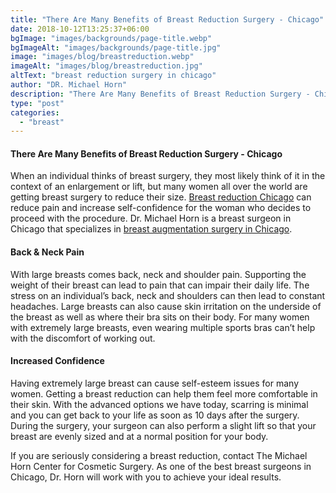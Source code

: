 ```yaml
---
title: "There Are Many Benefits of Breast Reduction Surgery - Chicago"
date: 2018-10-12T13:25:37+06:00
bgImage: "images/backgrounds/page-title.webp"
bgImageAlt: "images/backgrounds/page-title.jpg"
image: "images/blog/breastreduction.webp"
imageAlt: "images/blog/breastreduction.jpg"
altText: "breast reduction surgery in chicago"
author: "DR. Michael Horn"
description: "There Are Many Benefits of Breast Reduction Surgery - Chicago breast surgeon Dr. Michael Horn discusses the options inside this article."
type: "post"
categories: 
  - "breast"
---
```


#### There Are Many Benefits of Breast Reduction Surgery - Chicago

When an individual thinks of breast surgery, they most likely think of it in the context of an enlargement or lift, but many women all over the world are getting breast surgery to reduce their size. [Breast reduction Chicago](/breast/breast-reduction/) can reduce pain and increase self-confidence for the woman who decides to proceed with the procedure. Dr. Michael Horn is a breast surgeon in Chicago that specializes in [breast augmentation surgery in Chicago](/breast/breast-implants-augmentation//).

#### Back & Neck Pain
With large breasts comes back, neck and shoulder pain. Supporting the weight of their breast can lead to pain that can impair their daily life.  The stress on an individual’s back, neck and shoulders can then lead to constant headaches. Large breasts can also cause skin irritation on the underside of the breast as well as where their bra sits on their body. For many women with extremely large breasts, even wearing multiple sports bras can’t help with the discomfort of working out.

#### Increased Confidence
Having extremely large breast can cause self-esteem issues for many women. Getting a breast reduction can help them feel more comfortable in their skin. With the advanced options we have today, scarring is minimal and you can get back to your life as soon as 10 days after the surgery. During the surgery, your surgeon can also perform a slight lift so that your breast are evenly sized and at a normal position for your body.

If you are seriously considering a breast reduction, contact The Michael Horn Center for Cosmetic Surgery. As one of the best breast surgeons in Chicago, Dr. Horn will work with you to achieve your ideal results.
